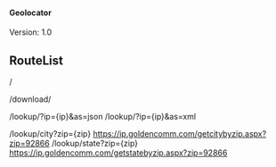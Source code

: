 #### Geolocator ####
Version: 1.0

## RouteList
/

/download/

/lookup/?ip={ip}&as=json
/lookup/?ip={ip}&as=xml

/lookup/city?zip={zip}              https://ip.goldencomm.com/getcitybyzip.aspx?zip=92866
/lookup/state?zip={zip}             https://ip.goldencomm.com/getstatebyzip.aspx?zip=92866

